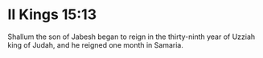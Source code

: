 # II Kings 15:13

Shallum the son of Jabesh began to reign in the thirty-ninth year of Uzziah king of Judah, and he reigned one month in Samaria.
